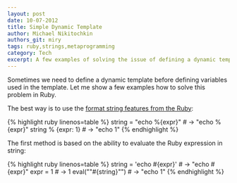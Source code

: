 ```yaml
---
layout: post
date: 10-07-2012
title: Simple Dynamic Template
author: Michael Nikitochkin
authors_git: miry
tags: ruby,strings,metaprogramming
category: Tech
excerpt: A few examples of solving the issue of defining a dynamic template.
---
```


Sometimes we need to define a dynamic template before defining variables used in the template.
Let me show a few examples how to solve this problem in Ruby.

The best way is to use the [format string features from the Ruby](http://ruby-doc.org/core-2.0.0/String.html#method-i-25):

{% highlight ruby linenos=table %}
string = "echo %{expr}" # -> "echo %{expr}"
string % {expr: 1}      # -> "echo 1"
{% endhighlight %}


The first method is based on the ability to evaluate the Ruby expression in string:

{% highlight ruby linenos=table %}
string = 'echo #{expr}'  # -> "echo \#{expr}"
expr = 1                 # -> 1
eval("\"#{string}\"")    # -> "echo 1"
{% endhighlight %}
